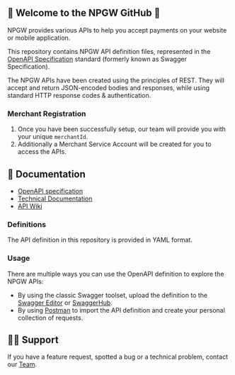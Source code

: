 ## 👋 Welcome to the NPGW GitHub 👋

NPGW provides various APIs to help you accept payments on your website or mobile application.

This repository contains NPGW API definition files, represented in the [OpenAPI Specification](https://www.openapis.org/) standard (formerly known as Swagger Specification).

The NPGW APIs have been created using the principles of REST. They will accept and return JSON-encoded bodies and responses, while using standard HTTP response codes & authentication.

### Merchant Registration

1. Once you have been successfully setup, our team will provide you with your unique `merchantId`.
2. Additionally a Merchant Service Account will be created for you to access the APIs.

## 📜 Documentation

* [OpenAPI specification](https://editor.swagger.io/?url=https://raw.githubusercontent.com/NPGW/npgw-api-specification/main/api-merchant.yaml)
* [Technical Documentation](https://npgw.github.io/npgw-api-specification/)
* [API Wiki](https://npgw.notion.site/NPGW-API-Explorer-08bd820fcb3342b9aa9db3e7daabfccf)

### Definitions

The API definition in this repository is provided in YAML format.

### Usage

There are multiple ways you can use the OpenAPI definition to explore the NPGW APIs:

* By using the classic Swagger toolset, upload the definition to the [Swagger Editor](http://editor.swagger.io/) or [SwaggerHub](https://swaggerhub.com/).
* By using [Postman](https://www.getpostman.com/postman) to import the API definition and create your personal collection of requests.

## 👩‍💻 Support

If you have a feature request, spotted a bug or a technical problem, contact our [Team](mailto:helpdesk@expefast.com).
